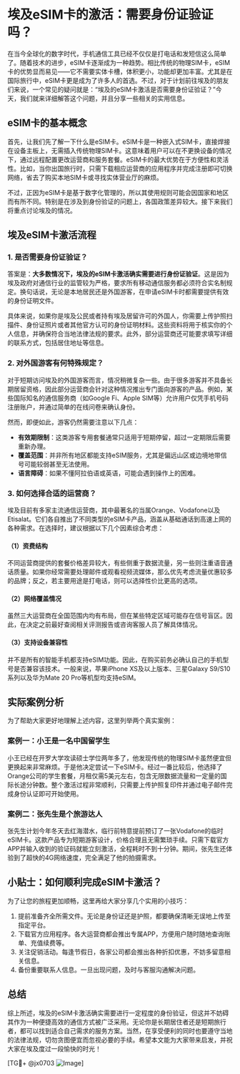# 埃及eSIM卡的激活：需要身份证验证吗？

在当今全球化的数字时代，手机通信工具已经不仅仅是打电话和发短信这么简单了。随着技术的进步，eSIM卡逐渐成为一种趋势。相比传统的物理SIM卡，eSIM卡的优势显而易见——它不需要实体卡槽，体积更小，功能却更加丰富。尤其是在国际旅行中，eSIM卡更是成为了许多人的首选。不过，对于计划前往埃及的朋友们来说，一个常见的疑问就是：“埃及的eSIM卡激活是否需要身份证验证？”今天，我们就来详细解答这个问题，并且分享一些相关的实用信息。

## eSIM卡的基本概念

首先，让我们先了解一下什么是eSIM卡。eSIM卡是一种嵌入式SIM卡，直接焊接在设备主板上，无需插入传统物理SIM卡。这意味着用户可以在不更换设备的情况下，通过远程配置更改运营商和服务套餐。eSIM卡的最大优势在于方便性和灵活性。比如，当你出国旅行时，只需下载相应运营商的应用程序并完成注册即可切换网络，省去了购买本地SIM卡或寻找实体营业厅的麻烦。

不过，正因为eSIM卡是基于数字化管理的，所以其使用规则可能会因国家和地区而有所不同。特别是在涉及到身份验证的问题上，各国政策差异较大。接下来我们将重点讨论埃及的情况。

## 埃及eSIM卡激活流程

### 1. 是否需要身份证验证？
答案是：**大多数情况下，埃及的eSIM卡激活确实需要进行身份证验证**。这是因为埃及政府对通信行业的监管较为严格，要求所有移动通信服务都必须符合实名制规定。换句话说，无论是本地居民还是外国游客，在申请eSIM卡时都需要提供有效的身份证明文件。

具体来说，如果你是埃及公民或者持有埃及居留许可的外国人，你需要上传护照扫描件、身份证照片或者其他官方认可的身份证明材料。这些资料将用于核实你的个人信息，并确保符合当地法律法规的要求。此外，部分运营商还可能要求填写详细的联系方式，包括居住地址等信息。

### 2. 对外国游客有何特殊规定？
对于短期访问埃及的外国游客而言，情况稍微复杂一些。由于很多游客并不具备长期居留资格，因此部分运营商会针对这种情况推出专门面向游客的产品。例如，某些国际知名的通信服务商（如Google Fi、Apple SIM等）允许用户仅凭手机号码注册账户，并通过简单的在线问卷来确认身份。

然而，即便如此，游客仍然需要注意以下几点：
- **有效期限制**：这类游客专用套餐通常只适用于短期停留，超过一定期限后需要重新办理。
- **覆盖范围**：并非所有地区都能支持eSIM服务，尤其是偏远山区或边境地带信号可能较弱甚至无法使用。
- **语言障碍**：如果不懂阿拉伯语或英语，可能会遇到操作上的困难。

### 3. 如何选择合适的运营商？
埃及目前有多家主流通信运营商，其中最著名的当属Orange、Vodafone以及Etisalat。它们各自推出了不同类型的eSIM卡产品，涵盖从基础通话到高速上网的各种需求。在选择时，建议根据以下几个因素综合考虑：

#### （1）资费结构
不同运营商提供的套餐价格差异较大，有些侧重于数据流量，另一些则注重语音通话质量。如果你经常需要处理邮件或观看视频流媒体，那么优先考虑流量优惠较多的品牌；反之，若主要用途是打电话，则可以选择性价比更高的选项。

#### （2）网络覆盖情况
虽然三大运营商在全国范围内均有布局，但在某些特定区域可能存在信号盲区。因此，在决定之前最好查阅相关评测报告或咨询客服人员了解具体情况。

#### （3）支持设备兼容性
并不是所有的智能手机都支持eSIM功能。因此，在购买前务必确认自己的手机型号是否兼容该技术。一般来说，苹果iPhone XS及以上版本、三星Galaxy S9/S10系列以及华为Mate 20 Pro等机型均支持eSIM。

## 实际案例分析

为了帮助大家更好地理解上述内容，这里列举两个真实案例：

### 案例一：小王是一名中国留学生
小王已经在开罗大学攻读硕士学位两年多了，他发现传统的物理SIM卡虽然便宜但更换起来非常麻烦。于是他决定尝试一下eSIM卡。经过一番比较后，他选择了Orange公司的学生套餐，月租仅需5美元左右，包含无限数据流量和一定量的国际长途分钟数。整个激活过程非常顺利，只需要上传护照复印件并通过电子邮件完成身份认证即可开始使用。

### 案例二：张先生是个旅游达人
张先生计划今年冬天去红海潜水，临行前特意提前预订了一张Vodafone的临时eSIM卡。这款产品专为短期游客设计，价格合理且无需繁琐手续。只需下载官方APP并输入收到的验证码就能立刻激活，全程耗时不到十分钟。期间，张先生还体验到了超快的4G网络速度，完全满足了他的拍摄需求。

## 小贴士：如何顺利完成eSIM卡激活？

为了让您的旅程更加顺畅，这里再给大家分享几个实用的小技巧：

1. 提前准备齐全所需文件。无论是身份证还是护照，都要确保清晰无误地上传至指定平台。
2. 下载官方应用程序。各大运营商都会推出专属APP，方便用户随时随地查询账单、充值续费等。
3. 关注促销活动。每逢节假日，各家公司都会推出各种折扣优惠，不妨多留意相关信息。
4. 备份重要联系人信息。一旦出现问题，及时与客服沟通解决问题。

## 总结

综上所述，埃及的eSIM卡激活确实需要进行一定程度的身份验证，但这并不妨碍其作为一种便捷高效的通信方式被广泛采用。无论你是长期居住者还是短期旅行者，都可以找到适合自己需求的服务方案。当然，在享受便利的同时也要遵守当地的法律法规，切勿贪图便宜而忽视必要的手续。希望本文能为大家带来启发，并祝大家在埃及度过一段愉快的时光！

[TG💪+ @jx0703 ![Image](https://github.com/user-attachments/assets/dbca1d08-cadb-493c-b0ec-ad6f7a83f270)]
